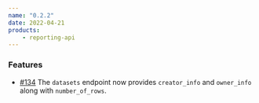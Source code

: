 ```yaml
---
name: "0.2.2"
date: 2022-04-21
products:
    - reporting-api
---
```

### Features

- [#134](https://github.com/sodadata/reporting/issues/134) The `datasets` endpoint now provides `creator_info` and `owner_info` along with `number_of_rows`.
